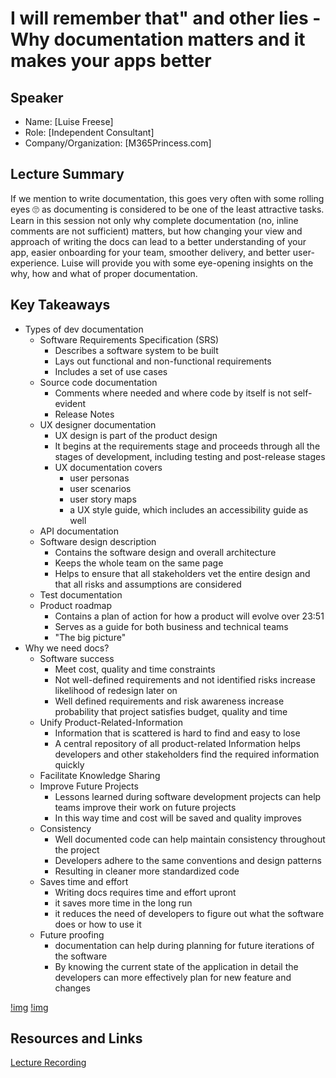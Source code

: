 # I will remember that" and other lies - Why documentation matters and it makes your apps better

## Speaker

- Name: [Luise Freese]
- Role: [Independent Consultant]
- Company/Organization: [M365Princess.com]

## Lecture Summary

If we mention to write documentation, this goes very often with some rolling eyes 🙄 as documenting is considered to be one of the least attractive tasks. Learn in this session not only why complete documentation (no, inline comments are not sufficient) matters, but how changing your view and approach of writing the docs can lead to a better understanding of your app, easier onboarding for your team, smoother delivery, and better user-experience. Luise will provide you with some eye-opening insights on the why, how and what of proper documentation.

## Key Takeaways

 - Types of dev documentation
    - Software Requirements Specification (SRS)
      - Describes a software system to be built
      - Lays out functional and non-functional requirements
      - Includes a set of use cases
    - Source code documentation
      - Comments where needed and where code by itself is not self-evident
      - Release Notes
    - UX designer documentation
      - UX design is part of the product design
      - It begins at the requirements stage and proceeds through all the stages of development, including testing and post-release stages
      - UX documentation covers
        - user personas
        - user scenarios
        - user story maps
        - a UX style guide, which includes an accessibility guide as well
    - API documentation
    - Software design description
      - Contains the software design and overall architecture
      - Keeps the whole team on the same page
      - Helps to ensure that all stakeholders vet the entire design and that all risks and assumptions are considered
    - Test documentation
    - Product roadmap
      - Contains a plan of action for how a product will evolve over 23:51
      - Serves as a guide for both business and technical teams
      - "The big picture"
  - Why we need docs?
    - Software success
      - Meet cost, quality and time constraints
      - Not well-defined requirements and not identified risks increase likelihood of redesign later on
      - Well defined requirements and risk awareness increase probability that project satisfies budget, quality and time
    - Unify Product-Related-Information
      - Information that is scattered is hard to find and easy to lose
      - A central repository of all product-related Information helps developers and other stakeholders find the required information quickly
    - Facilitate Knowledge Sharing
    - Improve Future Projects
      - Lessons learned during software development projects can help teams improve their work on future projects
      - In this way time and cost will be saved and quality improves
    - Consistency  
      - Well documented code can help maintain consistency throughout the project
      - Developers adhere to the same conventions and design patterns
      - Resulting in cleaner more standardized code
    - Saves time and effort
      - Writing docs requires time and effort upront
      - it saves more time in the long run
      - it reduces the need of developers to figure out what the software does or how to use it
    - Future proofing
      - documentation can help during planning for future iterations of the software
      - By knowing the current state of the application in detail the developers can more effectively plan for new feature and changes
      

[!img](./images/i_will_remember_that_1.png)
[!img](./images/i_will_remember_that_2.png)


## Resources and Links

[Lecture Recording](https://www.youtube.com/watch?v=MhZWRVy0QZ8)

